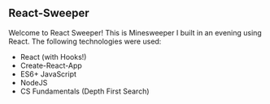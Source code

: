 ## React-Sweeper

Welcome to React Sweeper! This is Minesweeper I built in an evening using React. The following technologies were used:

- React (with Hooks!)
- Create-React-App
- ES6+ JavaScript
- NodeJS
- CS Fundamentals (Depth First Search)
